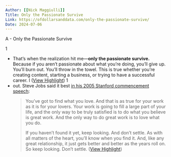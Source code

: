 ```yaml
---
Author: [[Nick Maggiulli]]
Title: Only the Passionate Survive
Link: https://ofdollarsanddata.com/only-the-passionate-survive/
Date: 2024-07-06
---
```

A - Only the Passionate Survive

1
- That’s when the realization hit me—**only the passionate survive.**
  Because if you aren’t passionate about what you’re doing, you’ll give up. You’ll burn out. You’ll throw in the towel. This is true whether you’re creating content, starting a business, or trying to have a successful career.
  I ([View Highlight](https://read.readwise.io/read/01h91kec733w1t1jvhevpxx6mx))
1
- out. Steve Jobs said it best [in his 2005 Stanford commencement speech](https://youtu.be/UF8uR6Z6KLc?t=501):
  > You’ve got to find what you love. And that is as true for your work as it is for your lovers. Your work is going to fill a large part of your life, and the only way to be truly satisfied is to do what you believe is great work. And the only way to do great work is to love what you do.
  > 
  > If you haven’t found it yet, keep looking. And don’t settle. As with all matters of the heart, you’ll know when you find it. And, like any great relationship, it just gets better and better as the years roll on. So keep looking. Don’t settle. ([View Highlight](https://read.readwise.io/read/01h91kez7t51adk5p79bzey7d7))

